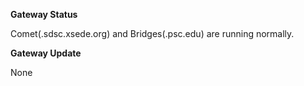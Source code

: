 **Gateway Status**

Comet(.sdsc.xsede.org) and Bridges(.psc.edu) are running normally.

**Gateway Update**

None
